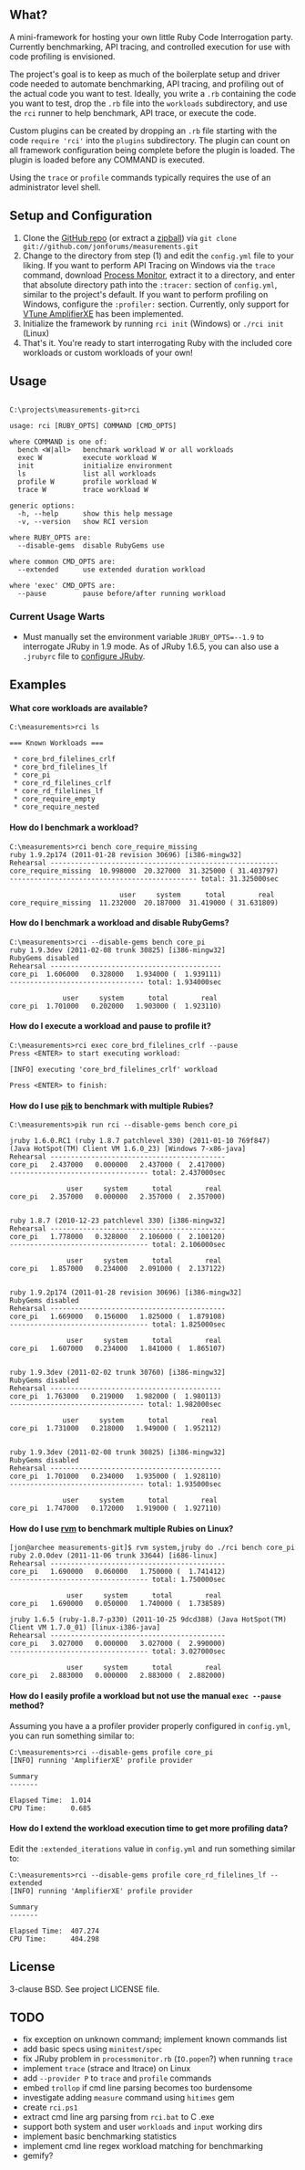 ## What?

A mini-framework for hosting your own little Ruby Code Interrogation party.
Currently benchmarking, API tracing, and controlled execution for use with
code profiling is envisioned.

The project's goal is to keep as much of the boilerplate setup and driver code
needed to automate benchmarking, API tracing, and profiling out of the actual
code you want to test. Ideally, you write a `.rb` containing the code you want
to test, drop the `.rb` file into the `workloads` subdirectory, and use the
`rci` runner to help benchmark, API trace, or execute the code.

Custom plugins can be created by dropping an `.rb` file starting with the code
`require 'rci'` into the `plugins` subdirectory. The plugin can count on all
framework configuration being complete before the plugin is loaded. The plugin
is loaded before any COMMAND is executed.

Using the `trace` or `profile` commands typically requires the use of an
administrator level shell.

## Setup and Configuration

1. Clone the [GitHub repo](http://github.com/jonforums/measurements)
   (or extract a [zipball](http://github.com/jonforums/measurements/zipball/master))
   via `git clone git://github.com/jonforums/measurements.git`
2. Change to the directory from step (1) and edit the `config.yml` file to your
   liking. If you want to perform API Tracing on Windows via the `trace` command,
   download [Process Monitor](http://technet.microsoft.com/en-us/sysinternals/bb896645),
   extract it to a directory, and enter that absolute directory path into the
   `:tracer:` section of `config.yml`, similar to the project's default. If you
   want to perform profiling on Windows, configure the `:profiler:` section.
   Currently, only support for [VTune AmplifierXE](http://software.intel.com/en-us/articles/intel-vtune-amplifier-xe/)
   has been implemented.
3. Initialize the framework by running `rci init` (Windows) or `./rci init` (Linux)
4. That's it. You're ready to start interrogating Ruby with the included core
   workloads or custom workloads of your own!

## Usage

<pre><code>
C:\projects\measurements-git>rci

usage: rci [RUBY_OPTS] COMMAND [CMD_OPTS]

where COMMAND is one of:
  bench &lt;W|all&gt;   benchmark workload W or all workloads
  exec W          execute workload W
  init            initialize environment
  ls              list all workloads
  profile W       profile workload W
  trace W         trace workload W

generic options:
  -h, --help      show this help message
  -v, --version   show RCI version

where RUBY_OPTS are:
  --disable-gems  disable RubyGems use

where common CMD_OPTS are:
  --extended      use extended duration workload

where 'exec' CMD_OPTS are:
  --pause         pause before/after running workload
</code></pre>

### Current Usage Warts

* Must manually set the environment variable `JRUBY_OPTS=--1.9` to
  interrogate JRuby in 1.9 mode. As of JRuby 1.6.5, you can also use a
  `.jrubyrc` file to [configure JRuby](https://github.com/jruby/jruby/wiki/ConfiguringJRuby).

## Examples

#### What core workloads are available?

    C:\measurements>rci ls
    
    === Known Workloads ===

     * core_brd_filelines_crlf
     * core_brd_filelines_lf
     * core_pi
     * core_rd_filelines_crlf
     * core_rd_filelines_lf
     * core_require_empty
     * core_require_nested

#### How do I benchmark a workload?

    C:\measurements>rci bench core_require_missing
    ruby 1.9.2p174 (2011-01-28 revision 30696) [i386-mingw32]
    Rehearsal --------------------------------------------------------
    core_require_missing  10.998000  20.327000  31.325000 ( 31.403797)
    ---------------------------------------------- total: 31.325000sec
    
                               user     system      total        real
    core_require_missing  11.232000  20.187000  31.419000 ( 31.631809)

#### How do I benchmark a workload and disable RubyGems?

    C:\measurements>rci --disable-gems bench core_pi
    ruby 1.9.3dev (2011-02-08 trunk 30825) [i386-mingw32]
    RubyGems disabled
    Rehearsal ------------------------------------------
    core_pi  1.606000   0.328000   1.934000 (  1.939111)
    --------------------------------- total: 1.934000sec
    
                 user     system      total        real
    core_pi  1.701000   0.202000   1.903000 (  1.923110)

#### How do I execute a workload and pause to profile it?

    C:\measurements>rci exec core_brd_filelines_crlf --pause
    Press <ENTER> to start executing workload:
    
    [INFO] executing 'core_brd_filelines_crlf' workload
    
    Press <ENTER> to finish:

#### How do I use [pik](https://github.com/vertiginous/pik) to benchmark with multiple Rubies?

    C:\measurements>pik run rci --disable-gems bench core_pi
    
    jruby 1.6.0.RC1 (ruby 1.8.7 patchlevel 330) (2011-01-10 769f847)
    (Java HotSpot(TM) Client VM 1.6.0_23) [Windows 7-x86-java]
    Rehearsal -------------------------------------------
    core_pi   2.437000   0.000000   2.437000 (  2.417000)
    ---------------------------------- total: 2.437000sec
    
                  user     system      total        real
    core_pi   2.357000   0.000000   2.357000 (  2.357000)
    
    
    ruby 1.8.7 (2010-12-23 patchlevel 330) [i386-mingw32]
    Rehearsal -------------------------------------------
    core_pi   1.778000   0.328000   2.106000 (  2.100120)
    ---------------------------------- total: 2.106000sec
    
                  user     system      total        real
    core_pi   1.857000   0.234000   2.091000 (  2.137122)
    
    
    ruby 1.9.2p174 (2011-01-28 revision 30696) [i386-mingw32]
    RubyGems disabled
    Rehearsal -------------------------------------------
    core_pi   1.669000   0.156000   1.825000 (  1.879108)
    ---------------------------------- total: 1.825000sec
    
                  user     system      total        real
    core_pi   1.607000   0.234000   1.841000 (  1.865107)
    
    
    ruby 1.9.3dev (2011-02-02 trunk 30760) [i386-mingw32]
    RubyGems disabled
    Rehearsal ------------------------------------------
    core_pi  1.763000   0.219000   1.982000 (  1.980113)
    --------------------------------- total: 1.982000sec
    
                 user     system      total        real
    core_pi  1.731000   0.218000   1.949000 (  1.952112)
    
    
    ruby 1.9.3dev (2011-02-08 trunk 30825) [i386-mingw32]
    RubyGems disabled
    Rehearsal ------------------------------------------
    core_pi  1.701000   0.234000   1.935000 (  1.928110)
    --------------------------------- total: 1.935000sec
    
                 user     system      total        real
    core_pi  1.747000   0.172000   1.919000 (  1.927110)

#### How do I use [rvm](http://rvm.beginrescueend.com) to benchmark multiple Rubies on Linux?

    [jon@archee measurements-git]$ rvm system,jruby do ./rci bench core_pi
    ruby 2.0.0dev (2011-11-06 trunk 33644) [i686-linux]
    Rehearsal -------------------------------------------
    core_pi   1.690000   0.060000   1.750000 (  1.741412)
    ---------------------------------- total: 1.750000sec
    
                  user     system      total        real
    core_pi   1.690000   0.050000   1.740000 (  1.738589)
    
    jruby 1.6.5 (ruby-1.8.7-p330) (2011-10-25 9dcd388) (Java HotSpot(TM) Client VM 1.7.0_01) [linux-i386-java]
    Rehearsal -------------------------------------------
    core_pi   3.027000   0.000000   3.027000 (  2.990000)
    ---------------------------------- total: 3.027000sec
    
                  user     system      total        real
    core_pi   2.883000   0.000000   2.883000 (  2.882000)

#### How do I easily profile a workload but not use the manual `exec --pause` method?

Assuming you have a a profiler provider properly configured in
`config.yml`, you can run something similar to:

    C:\measurements>rci --disable-gems profile core_pi
    [INFO] running 'AmplifierXE' profile provider

    Summary
    -------

    Elapsed Time:  1.014
    CPU Time:      0.685

#### How do I extend the workload execution time to get more profiling data?

Edit the `:extended_iterations` value in `config.yml` and run something
similar to:

    C:\measurements>rci --disable-gems profile core_rd_filelines_lf --extended
    [INFO] running 'AmplifierXE' profile provider

    Summary
    -------

    Elapsed Time:  407.274
    CPU Time:      404.298

## License

3-clause BSD. See project LICENSE file.

## TODO

* fix exception on unknown command; implement known commands list
* add basic specs using `minitest/spec`
* fix JRuby problem in `processmonitor.rb` (`IO.popen`?) when running `trace`
* implement `trace` (strace and ltrace) on Linux
* add `--provider P` to `trace` and `profile` commands
* embed `trollop` if cmd line parsing becomes too burdensome
* investigate adding `measure` command using `hitimes` gem
* create `rci.ps1`
* extract cmd line arg parsing from `rci.bat` to C .exe
* support both system and user `workloads` and `input` working dirs
* implement basic benchmarking statistics
* implement cmd line regex workload matching for benchmarking
* gemify?
